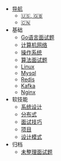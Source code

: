 * [<span class="iconfont icon-icon_fabu"></span> 导航](README.md)
  * [:us:, :uk:](/)
  * [:cn:](/zh-cn/)
* 基础
  * [Go语言面试题](go/)
  * [计算机网络](network/)
  * [操作系统](os/)
  * [算法面试题](algo/)
  * [Linux](linux/)
  * [<span class="icon iconfont icon-mysql"></span>Mysql](mysql/)
  * [Redis](redis/)
  * [Kafka](kafka/)
  * [Nginx](nginx/)
* 软技能
  * [系统设计](design/)
  * [分布式](distributed/)
  * [面试技巧](tricks/)
  * [项目](projects/)
  * [设计模式](pattern/)
* 归档
  * [未整理面试题](archive/)